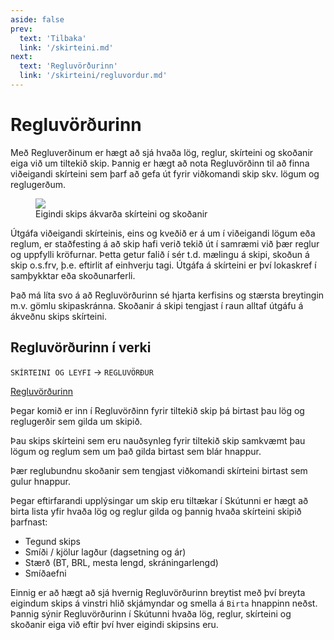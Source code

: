 ```yaml
---
aside: false
prev:
  text: 'Tilbaka'
  link: '/skirteini.md'
next:
  text: 'Regluvörðurinn'
  link: '/skirteini/regluvordur.md'
---
```


# Regluvörðurinn


Með Regluverðinum er hægt að sjá hvaða lög, reglur, skírteini og skoðanir eiga við um tiltekið skip. Þannig er hægt að nota Regluvörðinn til að finna viðeigandi skírteini sem þarf að gefa út fyrir viðkomandi skip skv. lögum og reglugerðum. 

<figure>
  <img src='/skirteini/images/rulefinder.svg'>
  <figcaption>Eigindi skips ákvarða skírteini og skoðanir</figcaption>
</figure>


Útgáfa viðeigandi skírteinis, eins og kveðið er á um í viðeigandi lögum eða reglum, er staðfesting á að skip hafi verið tekið út í samræmi við þær reglur og uppfylli kröfurnar. Þetta getur falið í sér t.d. mælingu á skipi, skoðun á skip o.s.frv, þ.e. eftirlit af einhverju tagi. Útgáfa á skírteini er því lokaskref í samþykktar eða skoðunarferli. 


<!-- ![Regluvörður](images/rulefinder.svg) -->


Það má líta svo á að Regluvörðurinn sé hjarta kerfisins og stærsta breytingin m.v. gömlu skipaskránna.  Skoðanir á skipi tengjast í raun alltaf útgáfu á ákveðnu skips skírteini.




## Regluvörðurinn í verki

 `SKÍRTEINI OG LEYFI`  &rarr;   `REGLUVÖRÐUR`

 [Regluvörðurinn](https://skutantest.samgongustofa.is/complianceOfficer/3002)  

 
<!-- |  Eigindi skips    | Reglugerðir, skírteini og skoðanir |
|-----------|-----------|
| ![](/images/certs/reglu-1.png)| ![](/images/certs/reglu-2.png)   | -->

Þegar komið er inn í Regluvörðinn fyrir tiltekið skip þá birtast þau lög og reglugerðir sem gilda um skipið.

Þau skips skírteini sem eru nauðsynleg fyrir tiltekið skip samkvæmt þau lögum og reglum sem um það gilda birtast sem blár hnappur.

Þær reglubundnu skoðanir sem tengjast viðkomandi skírteini birtast sem gulur hnappur.

Þegar eftirfarandi upplýsingar um skip eru tiltækar í Skútunni er hægt að birta lista yfir hvaða lög og reglur gilda og þannig hvaða skírteini skipið þarfnast: 

- Tegund skips <Badge text="*" />
- Smíði / kjölur lagður (dagsetning og ár)
- Stærð (BT, BRL, mesta lengd, skráningarlengd) <Badge text="*" />
- Smíðaefni

Einnig er að hægt að sjá hvernig Regluvörðurinn breytist með því breyta eigindum skips á vinstri hlið skjámyndar og smella á  `Birta` hnappinn neðst. Þannig sýnir Regluvörðurinn í Skútunni hvaða lög, reglur, skírteini og skoðanir eiga við eftir því hver eigindi skipsins eru.